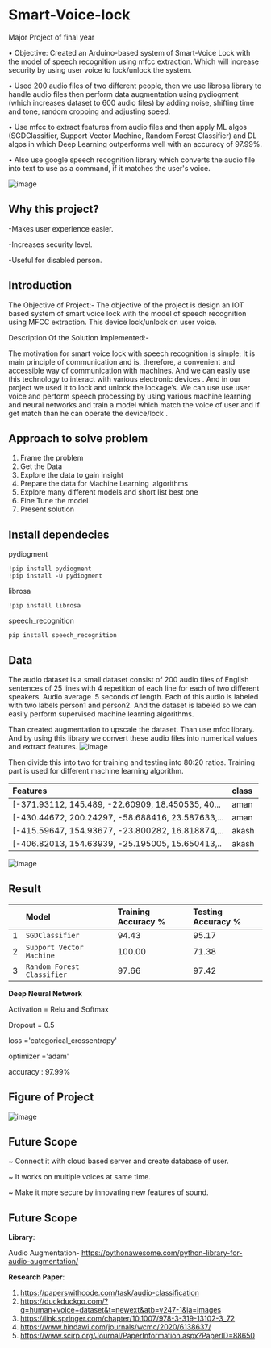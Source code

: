 
# Smart-Voice-lock

Major Project of final year

•	Objective: Created an Arduino-based system of Smart-Voice Lock with the model of speech recognition using mfcc extraction. Which will increase security by using user voice to lock/unlock the system.

•	Used 200 audio files of two different people, then we use librosa library to handle audio files then perform data augmentation using pydiogment (which increases dataset to 600 audio files) by adding noise, shifting time and tone, random cropping and adjusting speed.

•	Use mfcc to extract features from audio files and then apply ML algos (SGDClassifier, Support Vector Machine, Random Forest Classifier) and DL algos in which Deep Learning outperforms well with an accuracy of 97.99%.

•	Also use google speech recognition library which converts the audio file into text to use as a command, if it matches the user's voice. 

![image](https://user-images.githubusercontent.com/62400307/125265558-94d03b80-e322-11eb-93f1-aaa53414d0c9.png)


## Why this project?
-Makes user experience easier.

-Increases security level.

-Useful for disabled person.

## Introduction
The Objective of  Project:-
The objective of the project is design an IOT based system of smart voice lock with the model of speech recognition using MFCC extraction. This device lock/unlock on user voice.

Description Of the Solution Implemented:-

The motivation for smart voice lock with speech recognition is simple; It is main principle of communication and is, therefore, a convenient and accessible way of communication with machines.
And we can easily use this technology  to interact with various electronic devices . And in our project we used it to lock and unlock the lockage’s. We can use use user voice and perform speech processing by using various machine learning and neural networks and train a model which match the voice of user and if get match than he can operate the device/lock . 


## Approach to solve problem 
1. Frame the problem
2. Get the Data
3. Explore the data to gain insight
4. Prepare the data for Machine Learning  algorithms 
5. Explore many different models and short list best one
6. Fine Tune the model
7. Present solution

## Install dependecies
pydiogment 
```
!pip install pydiogment
!pip install -U pydiogment
```
librosa
```
!pip install librosa
```
speech_recognition
```
pip install speech_recognition
```

## Data
The audio dataset is a small dataset consist of 200 audio files of English sentences of 25 lines with 4 repetition of each line for each of two different speakers. Audio average .5 seconds of length. Each of this audio is labeled with two labels person1 and person2. And the dataset is labeled so we can easily perform supervised machine learning algorithms.

Than created augmentation to upscale the dataset. Than use mfcc library. And by using this library we convert these audio files into numerical values and extract features.
![image](https://miro.medium.com/max/996/1*H_lcPB14mWwXrbN_ibIeGw.jpeg)

Then divide this into two for training and testing into 80:20 ratios. Training part is used for different machine learning algorithm.

| Features |class |
| :-------- |:-------- |
| [-371.93112, 145.489, -22.60909, 18.450535, 40...|aman|
| [-430.44672, 200.24297, -58.688416, 23.587633,...|aman|
| [-415.59647, 154.93677, -23.800282, 16.818874,... |akash|
| [-406.82013, 154.63939, -25.195005, 15.650413,.. |akash|

![image](https://www.dovepress.com/cr_data/article_fulltext/s250000/250334/img/IJGM_A_250334_O_F0001g.jpg)

## Result

|    |**Model** | **Training Accuracy %**    | **Testing Accuracy %**             |
| :- | :-------- | :------- | :------------------------- |
| 1| `SGDClassifier` | 94.43 |   95.17|
| 2|`Support Vector Machine` |  100.00 |  71.38 |
| 3|`Random Forest Classifier` |  	97.66 |  97.42 |

**Deep Neural Network**

Activation = Relu and Softmax

Dropout = 0.5

loss ='categorical_crossentropy'

optimizer ='adam'
   
accuracy : 97.99%


## Figure of Project 

![image](https://www.dovepress.com/cr_data/article_fulltext/s250000/250334/img/IJGM_A_250334_O_F0001g.jpg)


## Future Scope
~ Connect it with cloud based server and create database of user.

~ It works on multiple voices at same time.

~ Make it more secure by innovating new features of sound.

## Future Scope
**Library**:

 Audio Augmentation- https://pythonawesome.com/python-library-for-audio-augmentation/


**Research Paper**:
 1. https://paperswithcode.com/task/audio-classification
 2. https://duckduckgo.com/?q=human+voice+dataset&t=newext&atb=v247-1&ia=images
 3. https://link.springer.com/chapter/10.1007/978-3-319-13102-3_72
 4. https://www.hindawi.com/journals/wcmc/2020/6138637/
 5. https://www.scirp.org/Journal/PaperInformation.aspx?PaperID=88650




